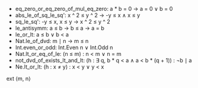 * eq_zero_or_eq_zero_of_mul_eq_zero: a * b = 0 → a = 0 ∨ b = 0
* abs_le_of_sq_le_sq': x ^ 2 ≤ y ^ 2 → -y ≤ x ∧ x ≤ y
* sq_le_sq': -y ≤ x, x ≤ y → x ^ 2 ≤ y ^ 2
* le_antisymm: a ≤ b → b ≤ a → a = b
* le_or_lt: a ≤ b ∨ b < a
* Nat.le_of_dvd: m ∣ n → m ≤ n
* Int.even_or_odd: Int.Even n ∨ Int.Odd n
* Nat.lt_or_eq_of_le: (n ≤ m) : n < m ∨ n = m
* not_dvd_of_exists_lt_and_lt: (h : ∃ q, b * q < a ∧ a < b * (q + 1)) : ¬b ∣ a
* Ne.lt_or_lt: (h : x ≠ y) : x < y ∨ y < x

ext ⟨m, n⟩